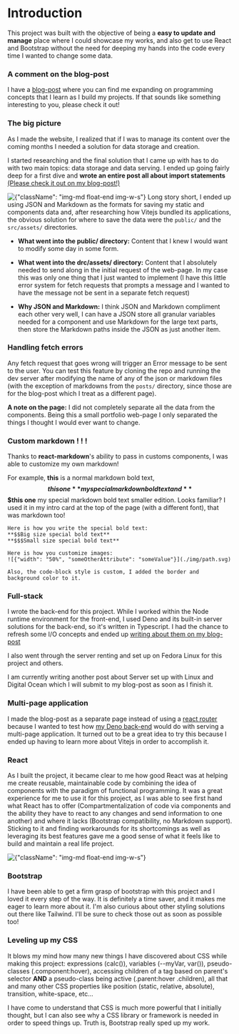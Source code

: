 # Introduction

This project was built with the objective of being a **easy to update and manage** place where I could showcase my works, and also get to use React and Bootstrap without the need for deeping my hands into the code every time I wanted to change some data.

### A comment on the blog-post
I have a [blog-post](./blogpost/blogpost.html) where you can find me expanding on programming concepts that I learn as I build my projects. If that sounds like something interesting to you, please check it out!

### The big picture
As I made the website, I realized that if I was to manage its content over the coming months I needed a solution for data storage and creation.

I started researching and the final solution that I came up with has to do with two main topics: data storage and data serving. I ended up going fairly deep for a first dive and **wrote an entire post all about import statements** [(Please check it out on my blog-post!)](./blogpost/blogpost.html)

![{"className": "img-md float-end img-w-s"}](./images/markdown/portfolio/folders.png)
Long story short, I ended up using JSON and Markdown as the formats for saving my static and components data and, after researching how Vitejs bundled its applications, the obvious solution for where to save the data were the `public/` and the `src/assets/` directories.

- **What went into the public/ directory:** Content that I knew I would want to modify some day in some form.

- **What went into the drc/assets/ directory:** Content that I absolutely needed to send along in the initial request of the web-page. In my case this was only one thing that I just wanted to implement (I have this little error system for fetch requests that prompts a message and I wanted to have the message not be sent in a separate fetch request)

- **Why JSON and Markdown:** I think JSON and Markdown compliment each other very well, I can have a JSON store all granular variables needed for a component and use Markdown for the large text parts, then store the Markdown paths inside the JSON as just another item.

### Handling fetch errors
Any fetch request that goes wrong will trigger an Error message to be sent to the user. You can test this feature by cloning the repo and running the dev server after modifying the name of any of the json or markdown files (with the exception of markdowns from the `posts/` directory, since those are for the blog-post which I treat as a different page).

**A note on the page:** I did not completely separate all the data from the components. Being this a small portfolio web-page I only separated the things I thought I would ever want to change.

### Custom markdown ! ! !
Thanks to **react-markdown**'s ability to pass in customs components, I was able to customize my own markdown!

For example, **this** is a normal markdown bold text, **$$this one** my special markdown bold text and **$$$this one** my special markdown bold text smaller edition. Looks familiar? I used it in my intro card at the top of the page (with a different font), that was markdown too!

```
Here is how you write the special bold text:
**$$Big size special bold text**
**$$$Small size special bold text**

Here is how you customize images:
![{"width": "50%", "someOtherAttribute": "someValue"}](./img/path.svg)

Also, the code-block style is custom, I added the border and background color to it.
```
### Full-stack
I wrote the back-end for this project. While I worked within the Node runtime environment for the front-end, I used Deno and its built-in server solutions for the back-end, so it's written in Typescript. I had the chance to refresh some I/O concepts and ended up [writing about them on my blog-post](./blogpost/blogpost.html)

I also went through the server renting and set up on Fedora Linux for this project and others.

I am currently writing another post about Server set up with Linux and Digital Ocean which I will submit to my blog-post as soon as I finish it.

### Multi-page application
I made the blog-post as a separate page instead of using a [react router](https://github.com/dmo575/ReactRouter) because I wanted to test how [my Deno back-end](https://github.com/dmo575/portfolio-backend) would do with serving a multi-page application. It turned out to be a great idea to try this because I ended up having to learn more about Vitejs in order to accomplish it.

### React
As I built the project, it became clear to me how good React was at helping me create reusable, maintainable code by combining the idea of components with the paradigm of functional programming. It was a great experience for me to use it for this project, as I was able to see first hand what React has to offer (Compartmentalization of code via components and the ability they have to react to any changes and send information to one another) and where it lacks (Bootstrap compatibility, no Markdown support). Sticking to it and finding workarounds for its shortcomings as well as leveraging its best features gave me a good sense of what it feels like to build and maintain a real life project.

![{"className": "img-md float-end img-w-s"}](./images/markdown/portfolio/tech.png)
### Bootstrap
I have been able to get a firm grasp of bootstrap with this project and I loved it every step of the way. It is definitely a time saver, and it makes me eager to learn more about it. I'm also curious about other styling solutions out there like Tailwind. I'll be sure to check those out as soon as possible too!

### Leveling up my CSS
It blows my mind how many new things I have discovered about CSS while making this project: expressions (calc()), variables (--myVar, var()), pseudo-classes (.component:hover), accessing children of a tag based on parent's selector **AND** a pseudo-class being active (.parent:hover .children), all that and many other CSS properties like position (static, relative, absolute), transition, white-space, etc...

I have come to understand that CSS is much more powerful that I initially thought, but I can also see why a CSS library or framework is needed in order to speed things up. Truth is, Bootstrap really sped up my work.
